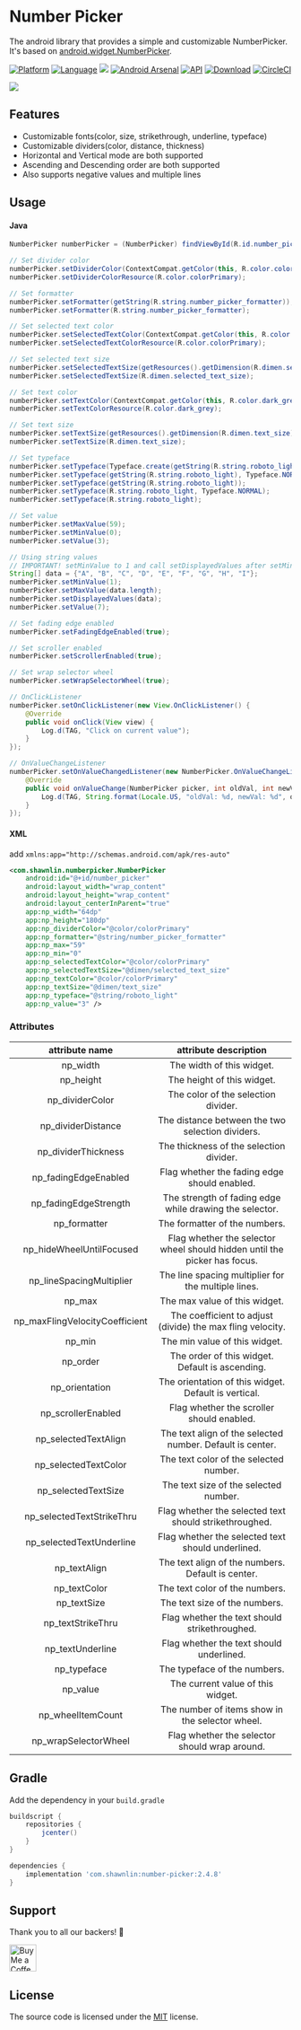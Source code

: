 # Number Picker

The android library that provides a simple and customizable NumberPicker.
It's based on [android.widget.NumberPicker](https://android.googlesource.com/platform/frameworks/base/+/master/core/java/android/widget/NumberPicker.java).

[![Platform](http://img.shields.io/badge/platform-android-brightgreen.svg?style=flat)](http://developer.android.com/index.html) [![Language](http://img.shields.io/badge/language-java-orange.svg?style=flat)](http://www.oracle.com/technetwork/java/javase/downloads/index.html) [![](https://img.shields.io/badge/License-MIT-blue.svg)](https://opensource.org/licenses/MIT) [![Android Arsenal](https://img.shields.io/badge/Android%20Arsenal-NumberPicker-green.svg?style=true)](https://android-arsenal.com/details/1/3718) [![API](https://img.shields.io/badge/API-15%2B-blue.svg?style=flat)](https://android-arsenal.com/api?level=15) [![Download](https://api.bintray.com/packages/shawnlin013/maven/number-picker/images/download.svg)](https://bintray.com/shawnlin013/maven/number-picker/_latestVersion) [![CircleCI](https://circleci.com/gh/ShawnLin013/NumberPicker.svg?style=svg)](https://circleci.com/gh/ShawnLin013/NumberPicker)

<img src="https://github.com/ShawnLin013/NumberPicker/blob/master/screenshot/number-picker-theme.png">

## Features

- Customizable fonts(color, size, strikethrough, underline, typeface)
- Customizable dividers(color, distance, thickness)
- Horizontal and Vertical mode are both supported
- Ascending and Descending order are both supported
- Also supports negative values and multiple lines

## Usage

#### Java

```java
NumberPicker numberPicker = (NumberPicker) findViewById(R.id.number_picker);

// Set divider color
numberPicker.setDividerColor(ContextCompat.getColor(this, R.color.colorPrimary));
numberPicker.setDividerColorResource(R.color.colorPrimary);

// Set formatter
numberPicker.setFormatter(getString(R.string.number_picker_formatter));
numberPicker.setFormatter(R.string.number_picker_formatter);

// Set selected text color
numberPicker.setSelectedTextColor(ContextCompat.getColor(this, R.color.colorPrimary));
numberPicker.setSelectedTextColorResource(R.color.colorPrimary);

// Set selected text size
numberPicker.setSelectedTextSize(getResources().getDimension(R.dimen.selected_text_size));
numberPicker.setSelectedTextSize(R.dimen.selected_text_size);

// Set text color
numberPicker.setTextColor(ContextCompat.getColor(this, R.color.dark_grey));
numberPicker.setTextColorResource(R.color.dark_grey);

// Set text size
numberPicker.setTextSize(getResources().getDimension(R.dimen.text_size));
numberPicker.setTextSize(R.dimen.text_size);

// Set typeface
numberPicker.setTypeface(Typeface.create(getString(R.string.roboto_light), Typeface.NORMAL));
numberPicker.setTypeface(getString(R.string.roboto_light), Typeface.NORMAL);
numberPicker.setTypeface(getString(R.string.roboto_light));
numberPicker.setTypeface(R.string.roboto_light, Typeface.NORMAL);
numberPicker.setTypeface(R.string.roboto_light);

// Set value
numberPicker.setMaxValue(59);
numberPicker.setMinValue(0);
numberPicker.setValue(3);

// Using string values
// IMPORTANT! setMinValue to 1 and call setDisplayedValues after setMinValue and setMaxValue
String[] data = {"A", "B", "C", "D", "E", "F", "G", "H", "I"};
numberPicker.setMinValue(1);
numberPicker.setMaxValue(data.length);
numberPicker.setDisplayedValues(data);
numberPicker.setValue(7);

// Set fading edge enabled
numberPicker.setFadingEdgeEnabled(true);

// Set scroller enabled
numberPicker.setScrollerEnabled(true);

// Set wrap selector wheel
numberPicker.setWrapSelectorWheel(true);

// OnClickListener
numberPicker.setOnClickListener(new View.OnClickListener() {
    @Override
    public void onClick(View view) {
        Log.d(TAG, "Click on current value");
    }
});

// OnValueChangeListener
numberPicker.setOnValueChangedListener(new NumberPicker.OnValueChangeListener() {
    @Override
    public void onValueChange(NumberPicker picker, int oldVal, int newVal) {
        Log.d(TAG, String.format(Locale.US, "oldVal: %d, newVal: %d", oldVal, newVal));
    }
});
```

#### XML

add `xmlns:app="http://schemas.android.com/apk/res-auto"`

```xml
<com.shawnlin.numberpicker.NumberPicker
    android:id="@+id/number_picker"
    android:layout_width="wrap_content"
    android:layout_height="wrap_content"
    android:layout_centerInParent="true"
    app:np_width="64dp"
    app:np_height="180dp"
    app:np_dividerColor="@color/colorPrimary"
    app:np_formatter="@string/number_picker_formatter"
    app:np_max="59"
    app:np_min="0"
    app:np_selectedTextColor="@color/colorPrimary"
    app:np_selectedTextSize="@dimen/selected_text_size"
    app:np_textColor="@color/colorPrimary"
    app:np_textSize="@dimen/text_size"
    app:np_typeface="@string/roboto_light"
    app:np_value="3" />
```

### Attributes

|attribute name|attribute description|
|:---:|:---:|
|np_width|The width of this widget.|
|np_height|The height of this widget.|
|np_dividerColor|The color of the selection divider.|
|np_dividerDistance|The distance between the two selection dividers.|
|np_dividerThickness|The thickness of the selection divider.|
|np_fadingEdgeEnabled|Flag whether the fading edge should enabled.|
|np_fadingEdgeStrength|The strength of fading edge while drawing the selector.|
|np_formatter|The formatter of the numbers.|
|np_hideWheelUntilFocused|Flag whether the selector wheel should hidden until the picker has focus.|
|np_lineSpacingMultiplier|The line spacing multiplier for the multiple lines.|
|np_max|The max value of this widget.|
|np_maxFlingVelocityCoefficient|The coefficient to adjust (divide) the max fling velocity.|
|np_min|The min value of this widget.|
|np_order|The order of this widget. Default is ascending.|
|np_orientation|The orientation of this widget. Default is vertical.|
|np_scrollerEnabled|Flag whether the scroller should enabled.|
|np_selectedTextAlign|The text align of the selected number. Default is center.|
|np_selectedTextColor|The text color of the selected number.|
|np_selectedTextSize|The text size of the selected number.|
|np_selectedTextStrikeThru|Flag whether the selected text should strikethroughed.|
|np_selectedTextUnderline|Flag whether the selected text should underlined.|
|np_textAlign|The text align of the numbers. Default is center.|
|np_textColor|The text color of the numbers.|
|np_textSize|The text size of the numbers.|
|np_textStrikeThru|Flag whether the text should strikethroughed.|
|np_textUnderline|Flag whether the text should underlined.|
|np_typeface|The typeface of the numbers.|
|np_value|The current value of this widget.|
|np_wheelItemCount|The number of items show in the selector wheel.|
|np_wrapSelectorWheel|Flag whether the selector should wrap around.|

## Gradle

Add the dependency in your `build.gradle`

```gradle
buildscript {
    repositories {
        jcenter()
    }
}

dependencies {
    implementation 'com.shawnlin:number-picker:2.4.8'
}
```

## Support

Thank you to all our backers! 🙏

<a href='https://ko-fi.com/shawnlin' target='_blank'><img height='48' style='border:0px;height:48px;' src='https://az743702.vo.msecnd.net/cdn/kofi3.png?v=0' border='0' alt='Buy Me a Coffee at ko-fi.com' /></a>

## License

The source code is licensed under the [MIT](LICENSE) license.
